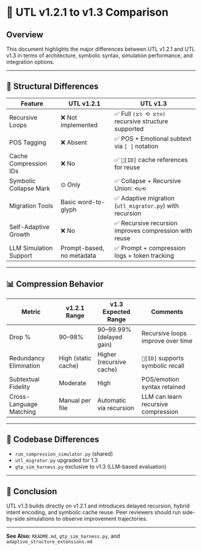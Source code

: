 # 🔁 UTL v1.2.1 to v1.3 Comparison

## Overview

This document highlights the major differences between UTL v1.2.1 and UTL v1.3 in terms of architecture, symbolic syntax, simulation performance, and integration options.

---

## 🧠 Structural Differences

| Feature                | UTL v1.2.1                              | UTL v1.3                                                  |
|------------------------|----------------------------------------|-----------------------------------------------------------|
| Recursive Loops        | ❌ Not implemented                      | ✅ Full `(⧖τ ⟲ ⧖τ⊙)` recursive structure supported         |
| POS Tagging            | ❌ Absent                               | ✅ POS + Emotional subtext via `⟦ ⟧` notation             |
| Cache Compression IDs  | ❌ No                                  | ✅ `🧾[ID]` cache references for reuse                     |
| Symbolic Collapse Mark | ⊙ Only                                 | ✅ Collapse + Recursive Union: `⟲∪⟲`                      |
| Migration Tools        | Basic word-to-glyph                    | ✅ Adaptive migration (`utl_migrator.py`) with recursion  |
| Self-Adaptive Growth   | ❌ No                                  | ✅ Recursive recursion improves compression with reuse    |
| LLM Simulation Support | Prompt-based, no metadata              | ✅ Prompt + compression logs + token tracking             |

---

## 📊 Compression Behavior

| Metric                    | v1.2.1 Range         | v1.3 Expected Range       | Comments                             |
|--------------------------|----------------------|---------------------------|--------------------------------------|
| Drop %                   | 90–98%               | 90–99.99% (delayed gain)  | Recursive loops improve over time    |
| Redundancy Elimination   | High (static cache)  | Higher (recursive cache)  | `🧾[ID]` supports symbolic recall     |
| Subtextual Fidelity      | Moderate             | High                      | POS/emotion syntax retained          |
| Cross-Language Matching  | Manual per file      | Automatic via recursion   | LLM can learn recursive compression  |

---

## 📁 Codebase Differences

- `run_compression_simulator.py` (shared)
- `utl_migrator.py` upgraded for 1.3
- `gtp_sim_harness.py` exclusive to v1.3 (LLM-based evaluation)

---

## 📌 Conclusion

UTL v1.3 builds directly on v1.2.1 and introduces delayed recursion, hybrid intent encoding, and symbolic cache reuse. Peer reviewers should run side-by-side simulations to observe improvement trajectories.

---

**See Also:** `README.md`, `gtp_sim_harness.py`, and `adaptive_structure_extensions.md`